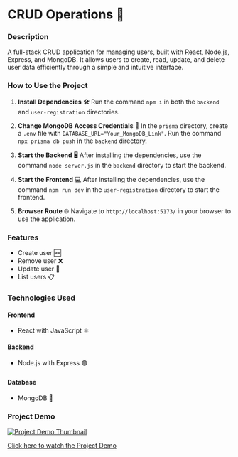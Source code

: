# CRUD Operations 🚀

### Description
A full-stack CRUD application for managing users, built with React, Node.js, Express, and MongoDB. It allows users to create, read, update, and delete user data efficiently through a simple and intuitive interface.

### How to Use the Project

1. **Install Dependencies** 🛠️
   Run the command `npm i` in both the `backend` and `user-registration` directories.

2. **Change MongoDB Access Credentials** 🔑
   In the `prisma` directory, create a `.env` file with `DATABASE_URL="Your_MongoDB_Link"`.
   Run the command `npx prisma db push` in the `backend` directory.

3. **Start the Backend** 🖥️
   After installing the dependencies, use the command `node server.js` in the `backend` directory to start the backend.

4. **Start the Frontend** 💻
   After installing the dependencies, use the command `npm run dev` in the `user-registration` directory to start the frontend.

5. **Browser Route** 🌐
   Navigate to `http://localhost:5173/` in your browser to use the application.

### Features
- Create user 🆕
- Remove user ❌
- Update user 🔄
- List users 📋

### Technologies Used

#### Frontend
- React with JavaScript ⚛️

#### Backend
- Node.js with Express 🟢

#### Database
- MongoDB 🍃

### Project Demo
[![Project Demo Thumbnail](https://img.youtube.com/vi/AWQk-HfYFtA/maxresdefault.jpg)](https://www.youtube.com/watch?v=AWQk-HfYFtA)

[Click here to watch the Project Demo](https://www.youtube.com/watch?v=AWQk-HfYFtA)

